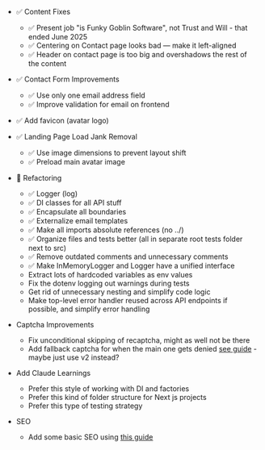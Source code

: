 - ✅ Content Fixes
  - ✅ Present job "is Funky Goblin Software", not Trust and Will - that ended June 2025
  - ✅ Centering on Contact page looks bad — make it left-aligned
  - ✅ Header on contact page is too big and overshadows the rest of the content

- ✅ Contact Form Improvements
  - ✅ Use only one email address field
  - ✅ Improve validation for email on frontend

- ✅ Add favicon (avatar logo)

- ✅ Landing Page Load Jank Removal
  - ✅ Use image dimensions to prevent layout shift
  - ✅ Preload main avatar image

- 🚧 Refactoring
  - ✅ Logger (log)
  - ✅ DI classes for all API stuff
  - ✅ Encapsulate all boundaries
  - ✅ Externalize email templates
  - ✅ Make all imports absolute references (no ../)
  - ✅ Organize files and tests better (all in separate root tests folder next to src)
  - ✅ Remove outdated comments and unnecessary comments
  - ✅ Make InMemoryLogger and Logger have a unified interface
  - Extract lots of hardcoded variables as env values
  - Fix the dotenv logging out warnings during tests
  - Get rid of unnecessary nesting and simplify code logic
  - Make top-level error handler reused across API endpoints if possible, and simplify error handling

- Captcha Improvements
  - Fix unconditional skipping of recaptcha, might as well not be there
  - Add fallback captcha for when the main one gets denied [see guide](./IMPROVE_CAPTCHA.md) - maybe just use v2 instead?

- Add Claude Learnings
  - Prefer this style of working with DI and factories
  - Prefer this kind of folder structure for Next js projects
  - Prefer this type of testing strategy

- SEO
  - Add some basic SEO using [this guide](./SearchEngineOptimization.md)
